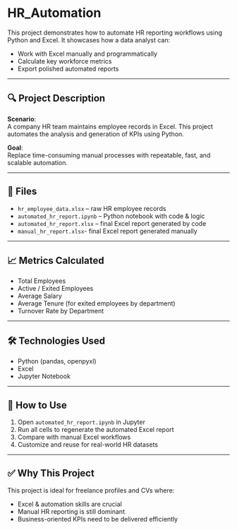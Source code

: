# HR_Automation
This project demonstrates how to automate HR reporting workflows using Python and Excel.
It showcases how a data analyst can:
- Work with Excel manually and programmatically
- Calculate key workforce metrics
- Export polished automated reports

---

## 🔍 Project Description

**Scenario**:  
A company HR team maintains employee records in Excel. This project automates the analysis and generation of KPIs using Python.

**Goal**:  
Replace time-consuming manual processes with repeatable, fast, and scalable automation.

---

## 📁 Files

- `hr_employee_data.xlsx` – raw HR employee records
- `automated_hr_report.ipynb` – Python notebook with code & logic
- `automated_hr_report.xlsx` – final Excel report generated by code
- `manual_hr_report.xlsx`- final Excel report generated manually

---

## 📈 Metrics Calculated

- Total Employees
- Active / Exited Employees
- Average Salary
- Average Tenure (for exited employees by department)
- Turnover Rate by Department

---

## 🛠 Technologies Used

- Python (pandas, openpyxl)
- Excel
- Jupyter Notebook

---

## 🚀 How to Use

1. Open `automated_hr_report.ipynb` in Jupyter
2. Run all cells to regenerate the automated Excel report
3. Compare with manual Excel workflows
4. Customize and reuse for real-world HR datasets

---

## ✅ Why This Project

This project is ideal for freelance profiles and CVs where:
- Excel & automation skills are crucial
- Manual HR reporting is still dominant
- Business-oriented KPIs need to be delivered efficiently
